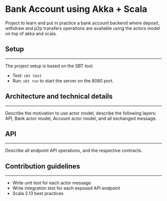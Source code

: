 # Bank Account using Akka + Scala

Project to learn and put in practice a bank account backend where deposit, withdraw and p2p transfers operations are
available using the actors model on top of akka and scala.

## Setup
* * *

The project setup is based on the SBT tool.

- Test: `sbt test`
- Run: `sbt run` to start the server on the 8080 port.

## Architecture and technical details
* * *

Describe the motivation to use actor model, describe the following layers: API, Bank actor model, Account actor model, 
and all exchanged message.

## API
* * *

Describe all endpoint API operations, and the respective contracts.
 
## Contribution guidelines
* * *

* Write unit test for each actor message
* Write integration test for each exposed API endpoint
* Scala 2.13 best practices  
